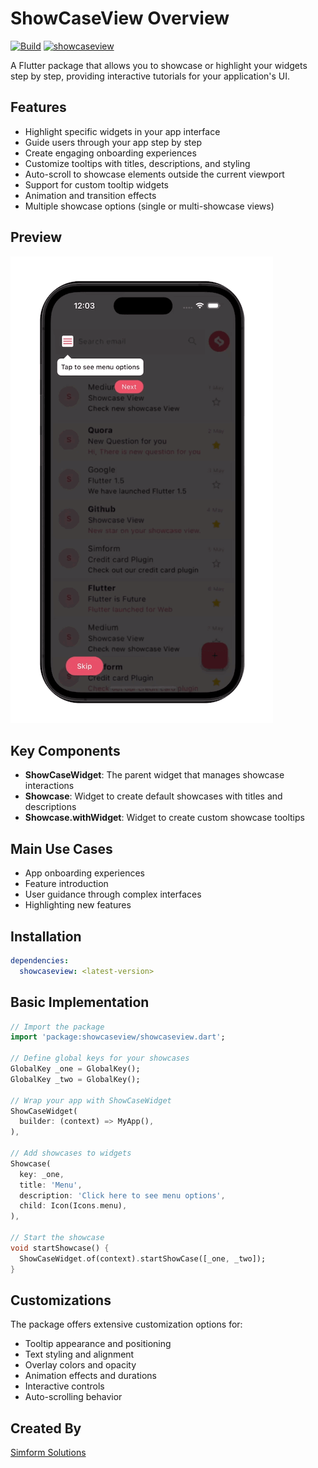 # ShowCaseView Overview

[![Build](https://github.com/SimformSolutionsPvtLtd/flutter_showcaseview/actions/workflows/flutter.yaml/badge.svg?branch=master)](https://github.com/SimformSolutionsPvtLtd/flutter_showcaseview/actions) [![showcaseview](https://img.shields.io/pub/v/showcaseview?label=showcaseview)](https://pub.dev/packages/showcaseview)

A Flutter package that allows you to showcase or highlight your widgets step by step, providing interactive tutorials for your application's UI.

## Features

- Highlight specific widgets in your app interface
- Guide users through your app step by step
- Create engaging onboarding experiences
- Customize tooltips with titles, descriptions, and styling
- Auto-scroll to showcase elements outside the current viewport
- Support for custom tooltip widgets
- Animation and transition effects
- Multiple showcase options (single or multi-showcase views)

## Preview

![The example app running in Android](https://raw.githubusercontent.com/SimformSolutionsPvtLtd/flutter_showcaseview/master/preview/showcaseview.gif)

## Key Components

- **ShowCaseWidget**: The parent widget that manages showcase interactions
- **Showcase**: Widget to create default showcases with titles and descriptions
- **Showcase.withWidget**: Widget to create custom showcase tooltips

## Main Use Cases

- App onboarding experiences
- Feature introduction
- User guidance through complex interfaces
- Highlighting new features

## Installation

```yaml
dependencies:
  showcaseview: <latest-version>
```

## Basic Implementation

```dart
// Import the package
import 'package:showcaseview/showcaseview.dart';

// Define global keys for your showcases
GlobalKey _one = GlobalKey();
GlobalKey _two = GlobalKey();

// Wrap your app with ShowCaseWidget
ShowCaseWidget(
  builder: (context) => MyApp(),
),

// Add showcases to widgets
Showcase(
  key: _one,
  title: 'Menu',
  description: 'Click here to see menu options',
  child: Icon(Icons.menu),
),

// Start the showcase
void startShowcase() {
  ShowCaseWidget.of(context).startShowCase([_one, _two]);
}
```

## Customizations

The package offers extensive customization options for:
- Tooltip appearance and positioning
- Text styling and alignment
- Overlay colors and opacity
- Animation effects and durations
- Interactive controls
- Auto-scrolling behavior

## Created By

[Simform Solutions](https://github.com/SimformSolutionsPvtLtd)
